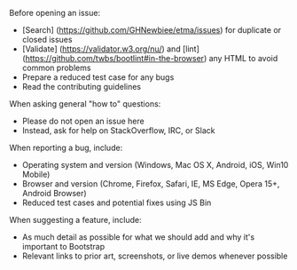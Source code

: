 Before opening an issue:

- [Search] (https://github.com/GHNewbiee/etma/issues) for duplicate or closed issues
- [Validate] (https://validator.w3.org/nu/) and [lint] (https://github.com/twbs/bootlint#in-the-browser) any HTML to avoid common problems
- Prepare a reduced test case for any bugs
- Read the contributing guidelines

When asking general "how to" questions:

- Please do not open an issue here
- Instead, ask for help on StackOverflow, IRC, or Slack

When reporting a bug, include:

- Operating system and version (Windows, Mac OS X, Android, iOS, Win10 Mobile)
- Browser and version (Chrome, Firefox, Safari, IE, MS Edge, Opera 15+, Android Browser)
- Reduced test cases and potential fixes using JS Bin

When suggesting a feature, include:

- As much detail as possible for what we should add and why it's important to Bootstrap
- Relevant links to prior art, screenshots, or live demos whenever possible

